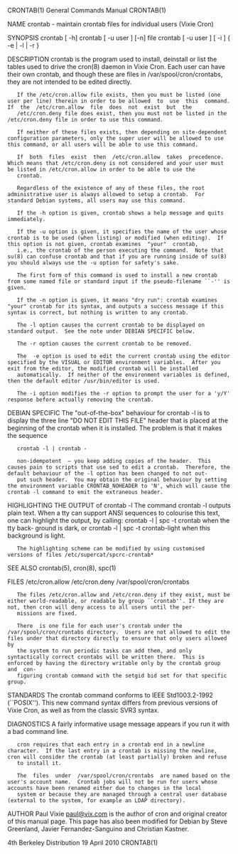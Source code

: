 CRONTAB(1)                                                                                General Commands Manual                                                                                CRONTAB(1)

NAME
       crontab - maintain crontab files for individual users (Vixie Cron)

SYNOPSIS
       crontab [ -h]
       crontab [ -u user ] [-n] file
       crontab [ -u user ] [ -i ] { -e | -l | -r }

DESCRIPTION
       crontab  is  the  program  used  to  install,  deinstall  or  list  the  tables used to drive the cron(8) daemon in Vixie Cron.  Each user can have their own crontab, and though these are files in
       /var/spool/cron/crontabs, they are not intended to be edited directly.

       If the /etc/cron.allow file exists, then you must be listed (one user per line) therein in order to be allowed  to  use  this  command.   If  the  /etc/cron.allow  file  does  not  exist  but  the
       /etc/cron.deny file does exist, then you must not be listed in the /etc/cron.deny file in order to use this command.

       If neither of these files exists, then depending on site-dependent configuration parameters, only the super user will be allowed to use this command, or all users will be able to use this command.

       If  both  files  exist  then  /etc/cron.allow  takes  precedence.   Which means that /etc/cron.deny is not considered and your user must be listed in /etc/cron.allow in order to be able to use the
       crontab.

       Regardless of the existence of any of these files, the root administrative user is always allowed to setup a crontab.  For standard Debian systems, all users may use this command.

       If the -h option is given, crontab shows a help message and quits immediately.

       If the -u option is given, it specifies the name of the user whose crontab is to be used (when listing) or modified (when editing).  If this option is not given, crontab examines  "your"  crontab,
       i.e., the crontab of the person executing the command.  Note that su(8) can confuse crontab and that if you are running inside of su(8) you should always use the -u option for safety's sake.

       The first form of this command is used to install a new crontab from some named file or standard input if the pseudo-filename ``-'' is given.

       If the -n option is given, it means "dry run": crontab examines "your" crontab for its syntax, and outputs a success message if this syntax is correct, but nothing is written to any crontab.

       The -l option causes the current crontab to be displayed on standard output.  See the note under DEBIAN SPECIFIC below.

       The -r option causes the current crontab to be removed.

       The  -e option is used to edit the current crontab using the editor specified by the VISUAL or EDITOR environment variables.  After you exit from the editor, the modified crontab will be installed
       automatically.  If neither of the environment variables is defined, then the default editor /usr/bin/editor is used.

       The -i option modifies the -r option to prompt the user for a 'y/Y' response before actually removing the crontab.

DEBIAN SPECIFIC
       The "out-of-the-box" behaviour for crontab -l is to display the three line "DO NOT EDIT THIS FILE" header that is placed at the beginning of the crontab when it is installed.  The problem is  that
       it makes the sequence

       crontab -l | crontab -

       non-idempotent  — you keep adding copies of the header.  This causes pain to scripts that use sed to edit a crontab.  Therefore, the default behaviour of the -l option has been changed to not out‐
       put such header.  You may obtain the original behaviour by setting the environment variable CRONTAB_NOHEADER to 'N', which will cause the crontab -l command to emit the extraneous header.

HIGHLIGHTING THE OUTPUT of crontab -l
       The command crontab -l outputs plain text. When a tty can support ANSI sequences to colourise this text, one can highlight the output, by calling: crontab -l | spc -t crontab when  the  tty  back‐
       ground is dark, or crontab -l | spc -t crontab-light when this background is light.

       The highlighting scheme can be modified by using customised versions of files /etc/supercat/spcrc-crontab*

SEE ALSO
       crontab(5), cron(8), spc(1)

FILES
       /etc/cron.allow
       /etc/cron.deny
       /var/spool/cron/crontabs

       The files /etc/cron.allow and /etc/cron.deny if they exist, must be either world-readable, or readable by group ``crontab''. If they are not, then cron will deny access to all users until the per‐
       missions are fixed.

       There  is one file for each user's crontab under the /var/spool/cron/crontabs directory.  Users are not allowed to edit the files under that directory directly to ensure that only users allowed by
       the system to run periodic tasks can add them, and only syntactically correct crontabs will be written there.  This is enforced by having the directory writable only by the crontab group and  con‐
       figuring crontab command with the setgid bid set for that specific group.

STANDARDS
       The crontab command conforms to IEEE Std1003.2-1992 (``POSIX'').  This new command syntax differs from previous versions of Vixie Cron, as well as from the classic SVR3 syntax.

DIAGNOSTICS
       A fairly informative usage message appears if you run it with a bad command line.

       cron requires that each entry in a crontab end in a newline character.  If the last entry in a crontab is missing the newline, cron will consider the crontab (at least partially) broken and refuse
       to install it.

       The  files  under  /var/spool/cron/crontabs  are named based on the user's account name.  Crontab jobs will not be run for users whose accounts have been renamed either due to changes in the local
       system or because they are managed through a central user database (external to the system, for example an LDAP directory).

AUTHOR
       Paul Vixie <paul@vix.com> is the author of cron and original creator of this manual page.  This page has also been modified for Debian by Steve Greenland, Javier Fernandez-Sanguino  and  Christian
       Kastner.

4th Berkeley Distribution                                                                      19 April 2010                                                                                     CRONTAB(1)
